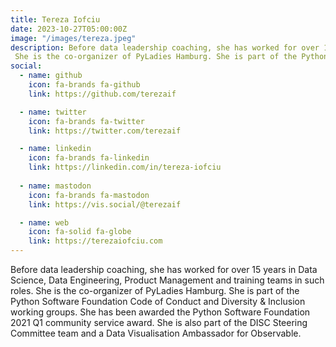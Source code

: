 ```yaml
---
title: Tereza Iofciu
date: 2023-10-27T05:00:00Z
image: "/images/tereza.jpeg"
description: Before data leadership coaching, she has worked for over 15 years in Data Science, Data Engineering, Product Management and training teams in such roles.
 She is the co-organizer of PyLadies Hamburg. She is part of the Python Software Foundation Code of Conduct and Diversity & Inclusion working groups. She has been awarded the Python Software Foundation 2021 Q1 community service award. She is also part of the DISC Steering Committee team and a Data Visualisation Ambassador for Observable. 
social:
  - name: github
    icon: fa-brands fa-github
    link: https://github.com/terezaif

  - name: twitter
    icon: fa-brands fa-twitter
    link: https://twitter.com/terezaif

  - name: linkedin
    icon: fa-brands fa-linkedin
    link: https://linkedin.com/in/tereza-iofciu
  
  - name: mastodon
    icon: fa-brands fa-mastodon
    link: https://vis.social/@terezaif

  - name: web
    icon: fa-solid fa-globe
    link: https://terezaiofciu.com
---
```


Before data leadership coaching, she has worked for over 15 years in Data Science, Data Engineering, Product Management and training teams in such roles.
 She is the co-organizer of PyLadies Hamburg. She is part of the Python Software Foundation Code of Conduct and Diversity & Inclusion working groups. She has been awarded the Python Software Foundation 2021 Q1 community service award. She is also part of the DISC Steering Committee team and a Data Visualisation Ambassador for Observable. 
